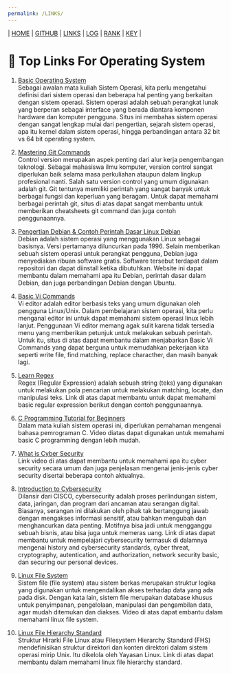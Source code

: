 ```yaml
---
permalink: /LINKS/
---
```


| [HOME](https://ardanisar.github.io/os212/) | [GITHUB](https://github.com/ardanisar/os212) |  [LINKS](https://ardanisar.github.io/os212/LINKS/) | [LOG](https://ardanisar.github.io/os212/TXT/mylog.txt) |  [RANK](https://ardanisar.github.io/os212/TXT/myrank.txt) | [KEY](https://ardanisar.github.io/os212/TXT/mypubkey.txt) |

# 📌 Top Links For Operating System

1. [Basic Operating System](https://www.guru99.com/operating-system-tutorial.html) <br>
Sebagai awalan mata kuliah Sistem Operasi, kita perlu mengetahui definisi dari sistem operasi dan beberapa hal penting yang berkaitan dengan sistem operasi. Sistem operasi adalah sebuah perangkat lunak yang berperan sebagai interface yang berada diantara komponen hardware dan komputer pengguna. Situs ini membahas sistem operasi dengan sangat lengkap mulai dari pengertian, sejarah sistem operasi, apa itu kernel dalam sistem operasi, hingga perbandingan antara 32 bit vs 64 bit operating system.

2. [Mastering Git Commands](https://towardsdatascience.com/mastering-git-commands-the-logic-behind-git-ad3fbcc6fb33) <br>
Control version merupakan aspek penting dari alur kerja pengembangan teknologi. Sebagai mahasiswa ilmu komputer, version control sangat diperlukan baik selama masa perkuliahan ataupun dalam lingkup profesional nanti. Salah satu version control yang umum digunakan adalah git. Git tentunya memiliki perintah yang sangat banyak untuk berbagai fungsi dan keperluan yang beragam. Untuk dapat memahami berbagai perintah git, situs di atas dapat sangat membantu untuk memberikan cheatsheets git command dan juga contoh penggunaannya. 

3. [Pengertian Debian & Contoh Perintah Dasar Linux Debian](https://qwords.com/blog/debian-adalah/)<br>
Debian adalah sistem operasi yang menggunakan Linux sebagai basisnya. Versi pertamanya diluncurkan pada 1996. Selain memberikan sebuah sistem operasi untuk perangkat pengguna, Debian juga menyediakan ribuan software gratis. Software tersebut terdapat dalam repositori dan dapat diinstall ketika dibutuhkan. Website ini dapat membantu dalam memahami apa itu Debian, perintah dasar dalam Debian, dan juga perbandingan Debian dengan Ubuntu.

4. [Basic Vi Commands](https://kb.iu.edu/d/afdc)<br>
Vi editor adalah editor berbasis teks yang umum digunakan oleh pengguna Linux/Unix. Dalam pembelajaran sistem operasi, kita perlu menganal editor ini untuk dapat memahami sistem operasi linux lebih lanjut. Penggunaan Vi editor memang agak sulit karena tidak tersedia menu yang memberikan petunjuk untuk melakukan sebuah perintah. Untuk itu, situs di atas dapat membantu dalam menjabarkan Basic Vi Commands yang dapat berguna untuk memudahkan pekerjaan kita seperti write file, find matching, replace characther, dan masih banyak lagi. 

5. [Learn Regex](https://github.com/dwyl/learn-regex) <br>
Regex (Regular Expression) adalah sebuah string (teks) yang digunakan untuk melakukan pola pencarian untuk melakukan matching, locate, dan manipulasi teks. Link di atas dapat membantu untuk dapat memahami basic regular expression berikut dengan contoh penggunaannya.

6. [C Programming Tutorial for Beginners](https://youtu.be/KJgsSFOSQv0) <br>
Dalam mata kuliah sistem operasi ini, diperlukan pemahaman mengenai bahasa pemrograman C. Video diatas dapat digunakan untuk memahami basic C programming dengan lebih mudah.

7. [What is Cyber Security](https://youtu.be/inWWhr5tnEA) <br>
Link video di atas dapat membantu untuk memahami apa itu cyber security secara umum dan juga penjelasan mengenai jenis-jenis cyber security disertai beberapa contoh aktualnya. 

8. [Introduction to Cybersecurity](https://www.codecademy.com/learn/introduction-to-cybersecurity) <br>
Dilansir dari CISCO, cybersecurity adalah proses perlindungan sistem, data, jaringan, dan program dari ancaman atau serangan digital. Biasanya, serangan ini dilakukan oleh pihak tak bertanggung jawab dengan mengakses informasi sensitif, atau bahkan mengubah dan menghancurkan data penting. Motifnya bisa jadi untuk mengganggu sebuah bisnis, atau bisa juga untuk memeras uang. Link di atas dapat membantu untuk mempelajari cybersecurity termasuk di dalamnya mengenai history and cybersecurity standards, cyber threat, cryptography, autentication, and authorization, network security basic, dan securing our personal devices.

9. [Linux File System](https://youtu.be/HbgzrKJvDRw) <br>
Sistem file (file system) atau sistem berkas merupakan struktur logika yang digunakan untuk mengendalikan akses terhadap data yang ada pada disk. Dengan kata lain, sistem file merupakan database khusus untuk penyimpanan, pengelolaan, manipulasi dan pengambilan data, agar mudah ditemukan dan diakses. Video di atas dapat embantu dalam memahami linux file system.

10. [Linux File Hierarchy Standard](https://www.geeksforgeeks.org/linux-file-hierarchy-structure/) <br>
Struktur Hirarki File Linux atau Filesystem Hierarchy Standard (FHS) mendefinisikan struktur direktori dan konten direktori dalam sistem operasi mirip Unix. Itu dikelola oleh Yayasan Linux. Link di atas dapat membantu dalam memahami linux file hierarchy standard.


